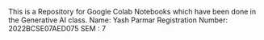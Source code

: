 This is a Repository for Google Colab Notebooks which have been done in the Generative AI class.
Name: Yash Parmar
Registration Number: 2022BCSE07AED075
SEM : 7
